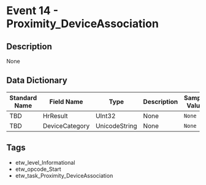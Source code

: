 # Event 14 - Proximity_DeviceAssociation

## Description
None

## Data Dictionary
|Standard Name|Field Name|Type|Description|Sample Value|
|---|---|---|---|---|
|TBD|HrResult|UInt32|None|`None`|
|TBD|DeviceCategory|UnicodeString|None|`None`|

## Tags
* etw_level_Informational
* etw_opcode_Start
* etw_task_Proximity_DeviceAssociation